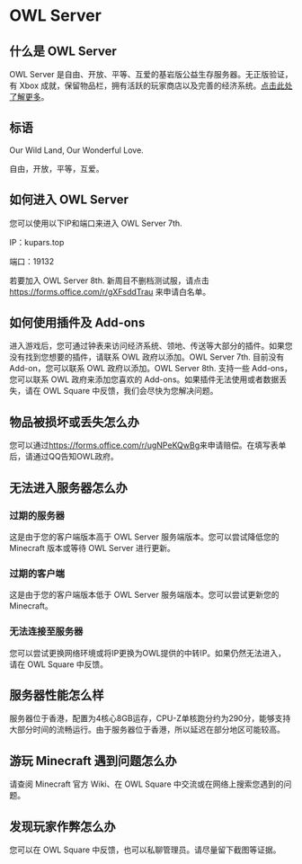 # OWL Server

## 什么是 OWL Server

OWL Server 是自由、开放、平等、互爱的基岩版公益生存服务器。无正版验证，有 Xbox 成就，保留物品栏，拥有活跃的玩家商店以及完善的经济系统。[点击此处了解更多](https://www.minebbs.com/threads/owl-server.8223/)。

## 标语

Our Wild Land, Our Wonderful Love.

自由，开放，平等，互爱。

## 如何进入 OWL Server

您可以使用以下IP和端口来进入 OWL Server 7th.

IP：kupars.top

端口：19132

若要加入 OWL Server 8th. 新周目不删档测试服，请点击 https://forms.office.com/r/gXFsddTrau 来申请白名单。

## 如何使用插件及 Add-ons

进入游戏后，您可通过钟表来访问经济系统、领地、传送等大部分的插件。如果您没有找到您想要的插件，请联系 OWL 政府以添加。OWL Server 7th. 目前没有Add-on，您可以联系 OWL 政府以添加。OWL Server 8th. 支持一些 Add-ons，您可以联系 OWL 政府来添加您喜欢的 Add-ons。如果插件无法使用或者数据丢失，请在 OWL Square 中反馈，我们会尽快为您解决问题。

## 物品被损坏或丢失怎么办

您可以通过<https://forms.office.com/r/ugNPeKQwBg>来申请赔偿。在填写表单后，请通过QQ告知OWL政府。

## 无法进入服务器怎么办

### 过期的服务器

这是由于您的客户端版本高于 OWL Server 服务端版本。您可以尝试降低您的 Minecraft 版本或等待 OWL Server 进行更新。

### 过期的客户端

这是由于您的客户端版本低于 OWL Server 服务端版本。您可以尝试更新您的 Minecraft。

### 无法连接至服务器

您可以尝试更换网络环境或将IP更换为OWL提供的中转IP。如果仍然无法进入，请在 OWL Square 中反馈。

## 服务器性能怎么样

服务器位于香港，配置为4核心8GB运存，CPU-Z单核跑分约为290分，能够支持大部分时间的流畅运行。由于服务器位于香港，所以延迟在部分地区可能较高。

## 游玩 Minecraft 遇到问题怎么办

请查阅 Minecraft 官方 Wiki、在 OWL Square 中交流或在网络上搜索您遇到的问题。

## 发现玩家作弊怎么办

您可以在 OWL Square 中反馈，也可以私聊管理员。请尽量留下截图等证据。
